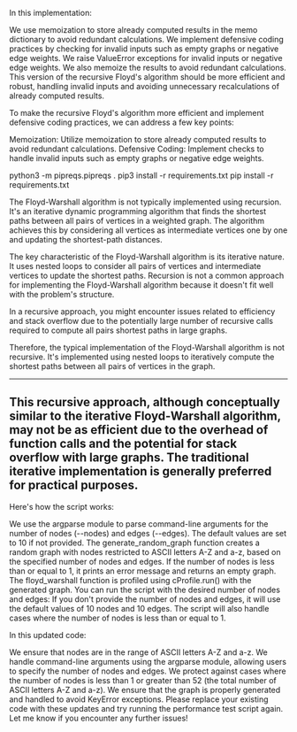 In this implementation:

We use memoization to store already computed results in the memo dictionary to avoid redundant calculations.
We implement defensive coding practices by checking for invalid inputs such as empty graphs or negative edge weights.
We raise ValueError exceptions for invalid inputs or negative edge weights.
We also memoize the results to avoid redundant calculations.
This version of the recursive Floyd's algorithm should be more efficient and robust, handling invalid inputs and avoiding unnecessary recalculations of already computed results.


To make the recursive Floyd's algorithm more efficient and implement defensive coding practices, we can address a few key points:

Memoization: Utilize memoization to store already computed results to avoid redundant calculations.
Defensive Coding: Implement checks to handle invalid inputs such as empty graphs or negative edge weights.

python3 -m  pipreqs.pipreqs .
pip3 install -r requirements.txt
pip install -r requirements.txt

The Floyd-Warshall algorithm is not typically implemented using recursion. It's an iterative dynamic programming algorithm that finds the shortest paths between all pairs of vertices in a weighted graph. The algorithm achieves this by considering all vertices as intermediate vertices one by one and updating the shortest-path distances.

The key characteristic of the Floyd-Warshall algorithm is its iterative nature. It uses nested loops to consider all pairs of vertices and intermediate vertices to update the shortest paths. Recursion is not a common approach for implementing the Floyd-Warshall algorithm because it doesn't fit well with the problem's structure.

In a recursive approach, you might encounter issues related to efficiency and stack overflow due to the potentially large number of recursive calls required to compute all pairs shortest paths in large graphs.

Therefore, the typical implementation of the Floyd-Warshall algorithm is not recursive. It's implemented using nested loops to iteratively compute the shortest paths between all pairs of vertices in the graph.


---------------
This recursive approach, although conceptually similar to the iterative Floyd-Warshall algorithm, may not be as efficient due to the overhead of function calls and the potential for stack overflow with large graphs. The traditional iterative implementation is generally preferred for practical purposes.
---------------

Here's how the script works:

We use the argparse module to parse command-line arguments for the number of nodes (--nodes) and edges (--edges). The default values are set to 10 if not provided.
The generate_random_graph function creates a random graph with nodes restricted to ASCII letters A-Z and a-z, based on the specified number of nodes and edges.
If the number of nodes is less than or equal to 1, it prints an error message and returns an empty graph.
The floyd_warshall function is profiled using cProfile.run() with the generated graph.
You can run the script with the desired number of nodes and edges:
If you don't provide the number of nodes and edges, it will use the default values of 10 nodes and 10 edges. The script will also handle cases where the number of nodes is less than or equal to 1.


In this updated code:

We ensure that nodes are in the range of ASCII letters A-Z and a-z.
We handle command-line arguments using the argparse module, allowing users to specify the number of nodes and edges.
We protect against cases where the number of nodes is less than 1 or greater than 52 (the total number of ASCII letters A-Z and a-z).
We ensure that the graph is properly generated and handled to avoid KeyError exceptions.
Please replace your existing code with these updates and try running the performance test script again. Let me know if you encounter any further issues!